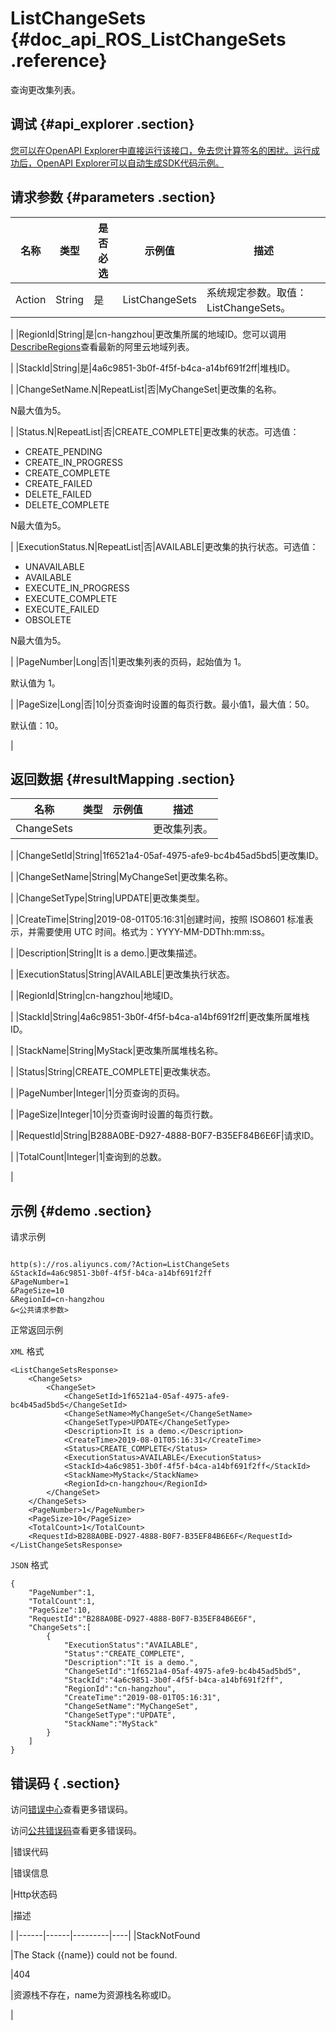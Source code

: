 # ListChangeSets {#doc_api_ROS_ListChangeSets .reference}

查询更改集列表。

## 调试 {#api_explorer .section}

[您可以在OpenAPI Explorer中直接运行该接口，免去您计算签名的困扰。运行成功后，OpenAPI Explorer可以自动生成SDK代码示例。](https://api.aliyun.com/#product=ROS&api=ListChangeSets&type=RPC&version=2019-09-10)

## 请求参数 {#parameters .section}

|名称|类型|是否必选|示例值|描述|
|--|--|----|---|--|
|Action|String|是|ListChangeSets|系统规定参数。取值：ListChangeSets。

 |
|RegionId|String|是|cn-hangzhou|更改集所属的地域ID。您可以调用[DescribeRegions](~~131035~~)查看最新的阿里云地域列表。

 |
|StackId|String|是|4a6c9851-3b0f-4f5f-b4ca-a14bf691f2ff|堆栈ID。

 |
|ChangeSetName.N|RepeatList|否|MyChangeSet|更改集的名称。

 N最大值为5。

 |
|Status.N|RepeatList|否|CREATE\_COMPLETE|更改集的状态。可选值：

 -   CREATE\_PENDING
-   CREATE\_IN\_PROGRESS
-   CREATE\_COMPLETE
-   CREATE\_FAILED
-   DELETE\_FAILED
-   DELETE\_COMPLETE

 N最大值为5。

 |
|ExecutionStatus.N|RepeatList|否|AVAILABLE|更改集的执行状态。可选值：

 -   UNAVAILABLE
-   AVAILABLE
-   EXECUTE\_IN\_PROGRESS
-   EXECUTE\_COMPLETE
-   EXECUTE\_FAILED
-   OBSOLETE

 N最大值为5。

 |
|PageNumber|Long|否|1|更改集列表的页码，起始值为 1。

 默认值为 1。

 |
|PageSize|Long|否|10|分页查询时设置的每页行数。最小值1，最大值：50。

 默认值：10。

 |

## 返回数据 {#resultMapping .section}

|名称|类型|示例值|描述|
|--|--|---|--|
|ChangeSets| | |更改集列表。

 |
|ChangeSetId|String|1f6521a4-05af-4975-afe9-bc4b45ad5bd5|更改集ID。

 |
|ChangeSetName|String|MyChangeSet|更改集名称。

 |
|ChangeSetType|String|UPDATE|更改集类型。

 |
|CreateTime|String|2019-08-01T05:16:31|创建时间，按照 ISO8601 标准表示，并需要使用 UTC 时间。格式为：YYYY-MM-DDThh:mm:ss。

 |
|Description|String|It is a demo.|更改集描述。

 |
|ExecutionStatus|String|AVAILABLE|更改集执行状态。

 |
|RegionId|String|cn-hangzhou|地域ID。

 |
|StackId|String|4a6c9851-3b0f-4f5f-b4ca-a14bf691f2ff|更改集所属堆栈ID。

 |
|StackName|String|MyStack|更改集所属堆栈名称。

 |
|Status|String|CREATE\_COMPLETE|更改集状态。

 |
|PageNumber|Integer|1|分页查询的页码。

 |
|PageSize|Integer|10|分页查询时设置的每页行数。

 |
|RequestId|String|B288A0BE-D927-4888-B0F7-B35EF84B6E6F|请求ID。

 |
|TotalCount|Integer|1|查询到的总数。

 |

## 示例 {#demo .section}

请求示例

``` {#request_demo}

http(s)://ros.aliyuncs.com/?Action=ListChangeSets
&StackId=4a6c9851-3b0f-4f5f-b4ca-a14bf691f2ff
&PageNumber=1
&PageSize=10
&RegionId=cn-hangzhou
&<公共请求参数>

```

正常返回示例

`XML` 格式

``` {#xml_return_success_demo}
<ListChangeSetsResponse> 
    <ChangeSets> 
        <ChangeSet> 
            <ChangeSetId>1f6521a4-05af-4975-afe9-bc4b45ad5bd5</ChangeSetId>  
            <ChangeSetName>MyChangeSet</ChangeSetName>  
            <ChangeSetType>UPDATE</ChangeSetType>  
            <Description>It is a demo.</Description>  
            <CreateTime>2019-08-01T05:16:31</CreateTime>  
            <Status>CREATE_COMPLETE</Status>  
            <ExecutionStatus>AVAILABLE</ExecutionStatus>  
            <StackId>4a6c9851-3b0f-4f5f-b4ca-a14bf691f2ff</StackId>  
            <StackName>MyStack</StackName>  
            <RegionId>cn-hangzhou</RegionId> 
        </ChangeSet> 
    </ChangeSets>  
    <PageNumber>1</PageNumber>  
    <PageSize>10</PageSize>  
    <TotalCount>1</TotalCount>  
    <RequestId>B288A0BE-D927-4888-B0F7-B35EF84B6E6F</RequestId> 
</ListChangeSetsResponse>
```

`JSON` 格式

``` {#json_return_success_demo}
{
	"PageNumber":1,
	"TotalCount":1,
	"PageSize":10,
	"RequestId":"B288A0BE-D927-4888-B0F7-B35EF84B6E6F",
	"ChangeSets":[
		{
			"ExecutionStatus":"AVAILABLE",
			"Status":"CREATE_COMPLETE",
			"Description":"It is a demo.",
			"ChangeSetId":"1f6521a4-05af-4975-afe9-bc4b45ad5bd5",
			"StackId":"4a6c9851-3b0f-4f5f-b4ca-a14bf691f2ff",
			"RegionId":"cn-hangzhou",
			"CreateTime":"2019-08-01T05:16:31",
			"ChangeSetName":"MyChangeSet",
			"ChangeSetType":"UPDATE",
			"StackName":"MyStack"
		}
	]
}
```

## 错误码 { .section}

访问[错误中心](https://error-center.aliyun.com/status/product/ROS)查看更多错误码。

访问[公共错误码](~~131033~~)查看更多错误码。

|错误代码

|错误信息

|Http状态码

|描述

|
|------|------|---------|----|
|StackNotFound

|The Stack \(\{name\}\) could not be found.

|404

|资源栈不存在，name为资源栈名称或ID。

|

